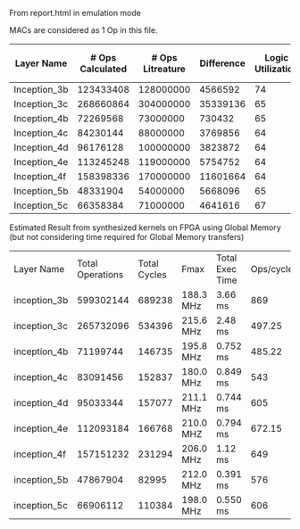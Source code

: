 From report.html in emulation mode

MACs are considered as 1 Op in this file.

| Layer Name   | # Ops Calculated | # Ops Litreature | Difference  | Logic Utilization | ALUTs | Dedicated Logic Registers | Memory blocks | DSP Blocks |
|--------------|------------------|------------------|-------------|-------------------|-------|---------------------------|---------------|------------|
| Inception_3b | 123433408        | 128000000        | 4566592     | 74                | 39    | 37                        | 42            | 23         |
| Inception_3c | 268660864        | 304000000        | 35339136    | 65                | 34    | 33                        | 37            | 23         |
| Inception_4b | 72269568         | 73000000         | 730432      | 65                | 34    | 33                        | 36            | 23         |
| Inception_4c | 84230144         | 88000000         | 3769856     | 64                | 33    | 32                        | 36            | 23         |
| Inception_4d | 96176128         | 100000000        | 3823872     | 64                | 33    | 32                        | 36            | 23         |
| Inception_4e | 113245248        | 119000000        | 5754752     | 64                | 34    | 32                        | 36            | 23         |
| Inception_4f | 158398336        | 170000000        | 11601664    | 64                | 34    | 32                        | 36            | 23         |
| Inception_5b | 48331904         | 54000000         | 5668096     | 65                | 34    | 33                        | 37            | 23         |
| Inception_5c | 66358384         | 71000000         | 4641616     | 67                | 36    | 34                        | 39            | 23         |




Estimated Result from synthesized kernels on FPGA using Global Memory (but not considering time required for Global Memory transfers)

|              |                  |              |           |                 |           |                     |          | 
|--------------|------------------|--------------|-----------|-----------------|-----------|---------------------|----------| 
| Layer Name   | Total Operations | Total Cycles | Fmax      | Total Exec Time| Ops/cycle | Global Memory (r/w) | Ops/byte | 
| inception_3b | 599302144        | 689238       | 188.3 MHz | 3.66 ms    | 869       | 37.91 MB            | 15       | 
| inception_3c | 265732096        | 534396       | 215.6 MHz | 2.48 ms    | 497.25    | 11.15 MB            | 22.72    | 
| inception_4b | 71199744         | 146735       | 195.8 MHz | 0.752 ms    | 485.22    | 6.65 MB             | 10.2     | 
| inception_4c | 83091456         | 152837       | 180.0 MHz | 0.849 ms    | 543       | 5.26 MB             | 15       | 
| inception_4d | 95033344         | 157077       | 211.1 MHz | 0.744 ms    | 605       | 5.52 MB             | 16.4     | 
| inception_4e | 112093184        | 166768       | 210.0 MHZ | 0.794 ms    | 672.15    | 5.92 MB             | 18       | 
| inception_4f | 157151232        | 231294       | 206.0 MHz | 1.12 ms    | 649       | 7.64 MB            | 19.59    | 
| inception_5b | 47867904         | 82995        | 212.0 MHz | 0.391 ms    | 576       | 5.97 MB             | 7.63     | 
| inception_5c | 66906112         | 110384       | 198.0 MHz | 0.550 ms    | 606       | 10.84 MB            | 5.81     | 

